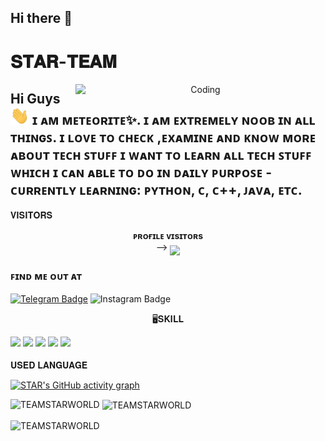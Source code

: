 ## Hi there 👋
# 𝐒𝐓𝐀𝐑-𝐓𝐄𝐀𝐌
<div id="badges" align="center">
  <img align="right" alt="Coding" width="400" src="https://cdn.dribbble.com/users/1162077/screenshots/3848914/programmer.gif">
</div>

## Hi Guys <img src="https://raw.githubusercontent.com/ABSphreak/ABSphreak/master/gifs/Hi.gif" width="30px"> ɪ ᴀᴍ ᴍᴇᴛᴇᴏʀɪᴛᴇ✨. ɪ ᴀᴍ ᴇxᴛʀᴇᴍᴇʟʏ ɴᴏᴏʙ ɪɴ ᴀʟʟ ᴛʜɪɴɢꜱ. ɪ ʟᴏᴠᴇ ᴛᴏ ᴄʜᴇᴄᴋ ,ᴇxᴀᴍɪɴᴇ ᴀɴᴅ ᴋɴᴏᴡ ᴍᴏʀᴇ ᴀʙᴏᴜᴛ ᴛᴇᴄʜ ꜱᴛᴜꜰꜰ ɪ ᴡᴀɴᴛ ᴛᴏ ʟᴇᴀʀɴ ᴀʟʟ ᴛᴇᴄʜ ꜱᴛᴜꜰꜰ ᴡʜɪᴄʜ ɪ ᴄᴀɴ ᴀʙʟᴇ ᴛᴏ ᴅᴏ ɪɴ ᴅᴀɪʟʏ ᴘᴜʀᴘᴏꜱᴇ - ᴄᴜʀʀᴇɴᴛʟʏ ʟᴇᴀʀɴɪɴɢ: ᴘʏᴛʜᴏɴ, ᴄ, ᴄ++, ᴊᴀᴠᴀ, ᴇᴛᴄ. 
𝐕𝐈𝐒𝐈𝐓𝐎𝐑𝐒
<p align="center">
    <b>ᴘʀᴏғɪʟᴇ ᴠɪsɪᴛᴏʀs</b><br>
 -->    <img align="middle" src="https://profile-counter.glitch.me/TEAMSTARWORLD/count.svg" />
</p>

### ꜰɪɴᴅ ᴍᴇ ᴏᴜᴛ ᴀᴛ
[<img src="https://img.shields.io/badge/telegram-blue?style=for-the-badge&logo=telegram&logocolor=white" alt="Telegram Badge"/>](https://t.me/TEACH_TEAMOP) 
<a href="your-instagram-URL"> </a>
<img src="https://img.shields.io/badge/Instagram-red?style=for-the-badge&logo=Instagram&logoColor=white" alt="Instagram Badge"/>
<p align="center">
🖥𝐒𝐊𝐈𝐋𝐋
<p>
<img src="https://img.shields.io/badge/python-3670A0?style=for-the-badge&logo=python&logoColor=ffdd54" style="margin-bottom: 4px;" height="30px">
<img src="https://img.shields.io/badge/javascript-%23323330.svg?style=for-the-badge&logo=javascript&logoColor=%23F7DF1E" style="margin-bottom: 4px;" height="30px">
<img src="https://img.shields.io/badge/html5-%23E34F26.svg?style=for-the-badge&logo=html5&logoColor=white" style="margin-bottom: 4px;" height="30px">
<img src="https://img.shields.io/badge/css3-%231572B6.svg?style=for-the-badge&logo=css3&logoColor=white" style="margin-bottom: 4px;" height="30px">
<img src="https://img.shields.io/badge/git-%23F05033.svg?style=for-the-badge&logo=git&logoColor=white" style="margin-bottom: 4px;" height="30px">
</p>
𝐔𝐒𝐄𝐃 𝐋𝐀𝐍𝐆𝐔𝐀𝐆𝐄

[![STAR's GitHub activity graph](https://activity-graph.herokuapp.com/graph?username=TEAMSTARWORLD&&theme=xcode)](https://github.com/TEAMSTARWORLD)

<p><img align="left" src="https://github-readme-stats.vercel.app/api/top-langs?username=TEAMSTARWORLD&show_icons=true&locale=en&layout=compact&theme=tokyonight" alt="TEAMSTARWORLD" /></p>

<p>&nbsp;<img align="center" src="https://github-readme-stats.vercel.app/api?username=TEAMSTARWORLD&show_icons=true&locale=en&theme=tokyonight" alt="TEAMSTARWORLD" /></p>

<p><img align="center" src="https://github-readme-streak-stats.herokuapp.com/?user=TEAMSTARWORLD&&theme=tokyonight" alt="TEAMSTARWORLD" /></p>
